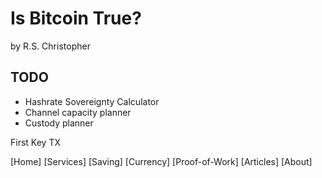 # Is Bitcoin True?
by R.S. Christopher

## TODO
+ Hashrate Sovereignty Calculator
+ Channel capacity planner
+ Custody planner




First Key TX

[Home]  [Services]  [Saving]  [Currency]  [Proof-of-Work]  [Articles]  [About]















